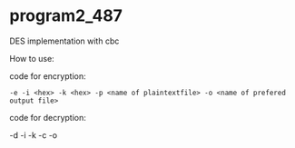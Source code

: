 # program2_487
DES implementation with cbc


How to use:

code for encryption:

```
-e -i <hex> -k <hex> -p <name of plaintextfile> -o <name of prefered output file>
```
code for decryption:

-d -i <hex> -k <hex> -c <name of ciphertextfile> -o <name of prefered output file>
